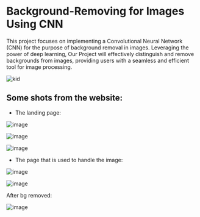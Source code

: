 # Background-Removing for Images Using CNN
This project focuses on implementing a Convolutional Neural Network (CNN) for the purpose of background removal in images. Leveraging the power of deep learning, Our Project will  effectively distinguish and remove backgrounds from images, providing users with a seamless and efficient tool for image processing.

![kid](https://github.com/mohammadjadallah/Background-Removing-for-Images-Using-CNN/assets/70474875/d18c1de5-97aa-471f-b778-eecc72c51113)

## Some shots from the website:
- The landing page:

![image](https://github.com/mohammadjadallah/Background-Removing-for-Images-Using-CNN/assets/70474875/fab83fcc-c70c-4272-bbee-18d9c960b71b)

![image](https://github.com/mohammadjadallah/Background-Removing-for-Images-Using-CNN/assets/70474875/0b29d423-4411-4712-92a7-5b7aef201e49)

![image](https://github.com/mohammadjadallah/Background-Removing-for-Images-Using-CNN/assets/70474875/2fe4b8a9-caad-46a3-a065-2ac9f3de4346)

- The page that is used to handle the image:

![image](https://github.com/mohammadjadallah/Background-Removing-for-Images-Using-CNN/assets/70474875/e6e0451b-1469-47ee-baa2-4e5fe0667087)

![image](https://github.com/mohammadjadallah/Background-Removing-for-Images-Using-CNN/assets/70474875/11f070f2-c0f6-4ac3-ac4e-e7def604e908)

After bg removed:

![image](https://github.com/mohammadjadallah/Background-Removing-for-Images-Using-CNN/assets/70474875/66b6c0d0-fdb2-4de8-8fc0-fb2399407379)





